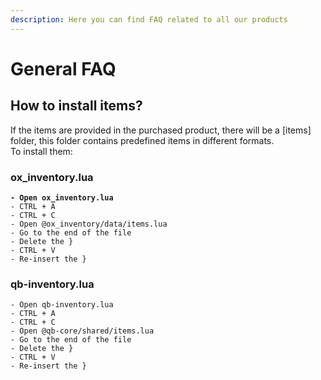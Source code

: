 ```yaml
---
description: Here you can find FAQ related to all our products
---
```


# General FAQ

## How to install items?

If the items are provided in the purchased product, there will be a \[items] folder, this folder contains predefined items in different formats.\
To install them:

### ox\_inventory.lua

<pre class="language-markdown"><code class="lang-markdown"><strong>- Open ox_inventory.lua
</strong>- CTRL + A
- CTRL + C
- Open @ox_inventory/data/items.lua
- Go to the end of the file
- Delete the }
- CTRL + V
- Re-insert the }
</code></pre>

### qb-inventory.lua

```
- Open qb-inventory.lua
- CTRL + A
- CTRL + C
- Open @qb-core/shared/items.lua
- Go to the end of the file
- Delete the }
- CTRL + V
- Re-insert the }
```
